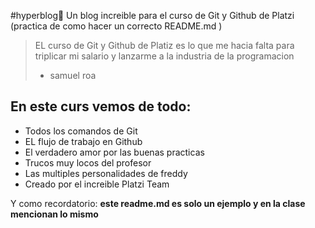 #hyperblog💚
 Un blog increible para el curso de Git y Github de Platzi (practica de como hacer un correcto README.md )
 >EL curso de Git y Github de Platiz es lo que me hacia falta para triplicar mi salario y lanzarme a la industria de la programacion 
 > - samuel roa
 
 ## En este curs vemos de todo:
 * Todos los comandos de Git 
 * EL flujo de trabajo en Github 
 * El verdadero amor por las buenas practicas
 * Trucos muy locos del profesor 
 * Las multiples personalidades de freddy
 * Creado por el increible Platzi Team
 
 Y como recordatorio: **este readme.md es solo un ejemplo y en la clase mencionan lo mismo** 
